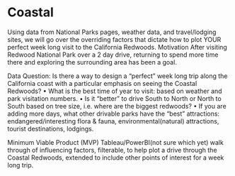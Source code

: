 # Coastal 

Using data from National Parks pages, weather data, and travel/lodging sites, we will go over the overriding factors that dictate how to plot YOUR perfect week long visit to the California Redwoods.
Motivation
After visiting Redwood National Park over a 2 day drive, returning to spend more time there  and exploring the surrounding area has been a goal. 

Data Question:
Is there a way to design a “perfect” week long trip along the California coast with a particular emphasis on seeing the Coastal Redwoods? 
•	What is the best time of year to visit: based on weather and park visitation numbers.
•	Is it “better” to drive South to North or North to South based on tree size, i.e. where are the biggest redwoods?
•	If you are adding more days, what other drivable parks have the “best” attractions: endangered/interesting flora & fauna, environmental(natural) attractions, tourist destinations, lodgings. 

Minimum Viable Product (MVP)
Tableau/PowerBI(not sure which yet) walk through of influencing factors, filterable, to help plot a drive through the Coastal Redwoods, extended to include other points of interest for a week long trip.
